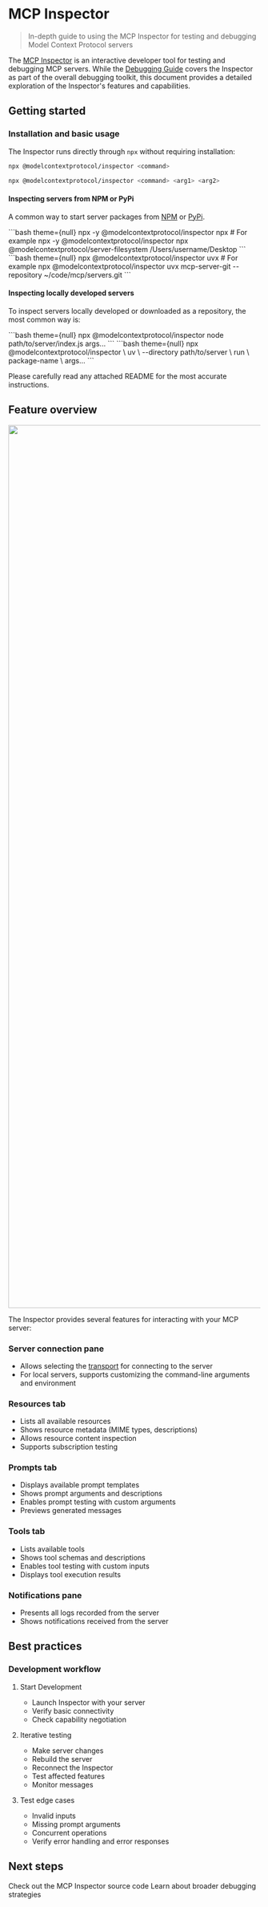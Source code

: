 # MCP Inspector

> In-depth guide to using the MCP Inspector for testing and debugging Model Context Protocol servers

The [MCP Inspector](https://github.com/modelcontextprotocol/inspector) is an interactive developer tool for testing and debugging MCP servers. While the [Debugging Guide](/legacy/tools/debugging) covers the Inspector as part of the overall debugging toolkit, this document provides a detailed exploration of the Inspector's features and capabilities.

## Getting started

### Installation and basic usage

The Inspector runs directly through `npx` without requiring installation:

```bash  theme={null}
npx @modelcontextprotocol/inspector <command>
```

```bash  theme={null}
npx @modelcontextprotocol/inspector <command> <arg1> <arg2>
```

#### Inspecting servers from NPM or PyPi

A common way to start server packages from [NPM](https://npmjs.com) or [PyPi](https://pypi.org).

<Tabs>
  <Tab title="NPM package">
    ```bash  theme={null}
    npx -y @modelcontextprotocol/inspector npx <package-name> <args>
    # For example
    npx -y @modelcontextprotocol/inspector npx @modelcontextprotocol/server-filesystem /Users/username/Desktop
    ```
  </Tab>

  <Tab title="PyPi package">
    ```bash  theme={null}
    npx @modelcontextprotocol/inspector uvx <package-name> <args>
    # For example
    npx @modelcontextprotocol/inspector uvx mcp-server-git --repository ~/code/mcp/servers.git
    ```
  </Tab>
</Tabs>

#### Inspecting locally developed servers

To inspect servers locally developed or downloaded as a repository, the most common
way is:

<Tabs>
  <Tab title="TypeScript">
    ```bash  theme={null}
    npx @modelcontextprotocol/inspector node path/to/server/index.js args...
    ```
  </Tab>

  <Tab title="Python">
    ```bash  theme={null}
    npx @modelcontextprotocol/inspector \
      uv \
      --directory path/to/server \
      run \
      package-name \
      args...
    ```
  </Tab>
</Tabs>

Please carefully read any attached README for the most accurate instructions.

## Feature overview

<Frame caption="The MCP Inspector interface">
  <img src="https://mintcdn.com/mcp/4ZXF1PrDkEaJvXpn/images/mcp-inspector.png?fit=max&auto=format&n=4ZXF1PrDkEaJvXpn&q=85&s=83b12e2a457c96ef4ad17c7357236290" data-og-width="2888" width="2888" data-og-height="1761" height="1761" data-path="images/mcp-inspector.png" data-optimize="true" data-opv="3" srcset="https://mintcdn.com/mcp/4ZXF1PrDkEaJvXpn/images/mcp-inspector.png?w=280&fit=max&auto=format&n=4ZXF1PrDkEaJvXpn&q=85&s=63e7263fbdf5f473064f37dac99ae8e5 280w, https://mintcdn.com/mcp/4ZXF1PrDkEaJvXpn/images/mcp-inspector.png?w=560&fit=max&auto=format&n=4ZXF1PrDkEaJvXpn&q=85&s=78dcf971172e8790fc672f19ead2796d 560w, https://mintcdn.com/mcp/4ZXF1PrDkEaJvXpn/images/mcp-inspector.png?w=840&fit=max&auto=format&n=4ZXF1PrDkEaJvXpn&q=85&s=8c4ce11c7901888cd967f461df66a0f3 840w, https://mintcdn.com/mcp/4ZXF1PrDkEaJvXpn/images/mcp-inspector.png?w=1100&fit=max&auto=format&n=4ZXF1PrDkEaJvXpn&q=85&s=279b84d4729737f1241514cb30de3b40 1100w, https://mintcdn.com/mcp/4ZXF1PrDkEaJvXpn/images/mcp-inspector.png?w=1650&fit=max&auto=format&n=4ZXF1PrDkEaJvXpn&q=85&s=ac5dcc45e291ba2f2954d3a22c918029 1650w, https://mintcdn.com/mcp/4ZXF1PrDkEaJvXpn/images/mcp-inspector.png?w=2500&fit=max&auto=format&n=4ZXF1PrDkEaJvXpn&q=85&s=4fbcddae467e84daef4739e0816ab698 2500w" />
</Frame>

The Inspector provides several features for interacting with your MCP server:

### Server connection pane

* Allows selecting the [transport](/legacy/concepts/transports) for connecting to the server
* For local servers, supports customizing the command-line arguments and environment

### Resources tab

* Lists all available resources
* Shows resource metadata (MIME types, descriptions)
* Allows resource content inspection
* Supports subscription testing

### Prompts tab

* Displays available prompt templates
* Shows prompt arguments and descriptions
* Enables prompt testing with custom arguments
* Previews generated messages

### Tools tab

* Lists available tools
* Shows tool schemas and descriptions
* Enables tool testing with custom inputs
* Displays tool execution results

### Notifications pane

* Presents all logs recorded from the server
* Shows notifications received from the server

## Best practices

### Development workflow

1. Start Development
   * Launch Inspector with your server
   * Verify basic connectivity
   * Check capability negotiation

2. Iterative testing
   * Make server changes
   * Rebuild the server
   * Reconnect the Inspector
   * Test affected features
   * Monitor messages

3. Test edge cases
   * Invalid inputs
   * Missing prompt arguments
   * Concurrent operations
   * Verify error handling and error responses

## Next steps

<CardGroup cols={2}>
  <Card title="Inspector Repository" icon="github" href="https://github.com/modelcontextprotocol/inspector">
    Check out the MCP Inspector source code
  </Card>

  <Card title="Debugging Guide" icon="bug" href="/legacy/tools/debugging">
    Learn about broader debugging strategies
  </Card>
</CardGroup>